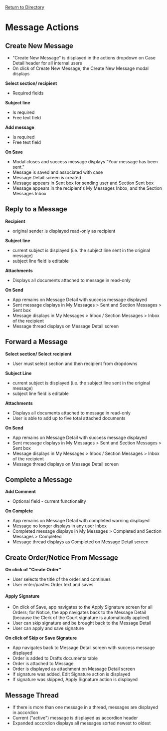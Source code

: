 [Return to Directory](./README.md)

# Message Actions

## Create New Message
*  "Create New Message" is displayed in the actions dropdown on Case Detail header for all internal users
* On click of Create New Message, the Create New Message modal displays

**Select section/ recipient**
* Required fields

**Subject line**
* Is required
* Free text field

**Add message**
* Is required
* Free text field

**On Save**
* Modal closes and success message displays "Your message has been sent."
* Message is saved and associated with case
* Message Detail screen is created
* Message appears in Sent box for sending user and Section Sent box
* Message appears in the recipient's My Messages Inbox, and the Section Messages Inbox

## Reply to a Message
**Recipient**
* original sender is displayed read-only as recipient

**Subject line**
* current subject is displayed (i.e. the subject line sent in the original message)
* subject line field is editable

**Attachments**
* Displays all documents attached to message in read-only

**On Send**
* App remains on Message Detail with success message displayed
* Sent message displays in My Messages > Sent and Section Messages > Sent box
* Message displays in My Messages > Inbox / Section Messages > Inbox of the recipient
* Message thread displays on Message Detail screen

## Forward a Message
**Select section/ Select recipient**
* User must select section and then recipient from dropdowns

**Subject Line**
* current subject is displayed (i.e. the subject line sent in the original message)
* subject line field is editable

**Attachments**
* Displays all documents attached to message in read-only
* User is able to  add up to five total attached documents

**On Send**
* App remains on Message Detail with success message displayed
* Sent message displays in My Messages > Sent and Section Messages > Sent box
* Message displays in My Messages > Inbox / Section Messages > Inbox of the recipient
* Message thread displays on Message Detail screen

## Complete a Message
**Add Comment**
* Optional field - current functionality

**On Complete**
* App remains on Message Detail with completed warning displayed
* Message no longer displays in any user Inbox
* Completed message displays in My Messages > Completed and Section Messages > Completed
* Message thread displays as Completed on Message Detail screen

## Create Order/Notice From Message
**On click of "Create Order"**
* User selects the title of the order and continues
* User enter/pastes Order text and saves

#### Apply Signature
* On click of Save, app navigates to the Apply Signature screen for all Orders; for Notice, the app navigates back to the Message Detail (because the Clerk of the Court signature is automatically applied)
* User can skip signature and be brought back to the Message Detail
* User can apply and save signature

**On click of Skip or Save Signature**
* App navigates back to Message Detail screen with success message displayed
* Order is added to Drafts documents table
* Order is attached to Message
* Order is displayed as attachment on Message Detail screen
* If signature was added, Edit Signature action is displayed
* If signature was skipped, Apply Signature action is displayed

## Message Thread
* If there is more than one message in a thread, messages are displayed in accordion
* Current ("active") message is displayed as accordion header
* Expanded accordion displays all messages sorted newest to oldest
